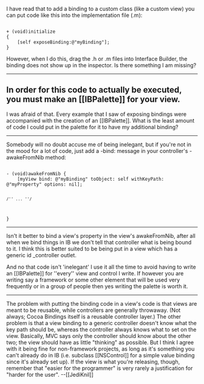 I have read that to add a binding to a custom class (like a custom view) you can put code like this into the implementation file (.m):

<code>
+ (void)initialize
{
	[self exposeBinding:@"myBinding"];
}
</code>

However, when I do this, drag the .h or .m files into Interface Builder, the binding does not show up in the inspector.  Is there something I am missing?

----
In order for this code to actually be executed, you must make an [[IBPalette]] for your view.
----
I was afraid of that.  Every example that I saw of exposing bindings were accompanied with the creation of an [[IBPalette]].  What is the least amount of code I could put in the palette for it to have my additional binding?

----

Somebody will no doubt accuse me of being inelegant, but if you're not in the mood for a lot of code, just add a -bind: message in your controller's -awakeFromNib method:

<code>
- (void)awakeFromNib {
	[myView bind: @"myBinding" toObject: self withKeyPath: @"myProperty" options: nil];

	/'' ... ''/
}
</code>

----

Isn't it better to bind a view's property in the view's awakeFromNib, after all when we bind things in IB we don't tell that controller what is being bound to it. I think this is better suited to be being put in a view which has a generic id _controller outlet.

And no that code isn't 'inelegant' I use it all the time to avoid having to write an [[IBPalette]] for ''every'' view and control I write. If however you are writing say a framework or some other element that will be used very frequently or in a group of people then yes writing the palette is worth it.

----
The problem with putting the binding code in a view's code is that views are meant to be reusable, while controllers are generally throwaway. (Not always; Cocoa Bindings itself is a reusable controller layer.) The other problem is that a view binding to a generic controller doesn't know what the key path should be, whereas the controller always knows what to set on the view. Basically, MVC says only the controller should know about the other two; the view should have as little "thinking" as possible. But I think I agree with it being fine for non-framework projects, as long as it's something you can't already do in IB (i.e. subclass [[NSControl]] for a simple value binding since it's already set up). If the view is what you're releasing, though, remember that  "easier for the programmer" is very rarely a justification for "harder for the user". --[[JediKnil]]